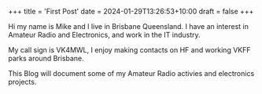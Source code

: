 +++
title = 'First Post'
date = 2024-01-29T13:26:53+10:00
draft = false
+++

Hi my name is Mike and I live in Brisbane Queensland. I have an interest in Amateur Radio and Electronics, and work in the IT industry.

My call sign is VK4MWL, I enjoy making contacts on HF and working VKFF parks around Brisbane.

This Blog will document some of my Amateur Radio activies and electronics projects.
